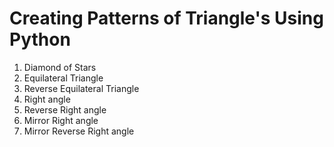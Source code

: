 # Creating Patterns of Triangle's Using Python
1. Diamond of Stars
2. Equilateral Triangle
3. Reverse Equilateral Triangle
4. Right angle
5. Reverse Right angle
6. Mirror Right angle
7. Mirror Reverse Right angle

